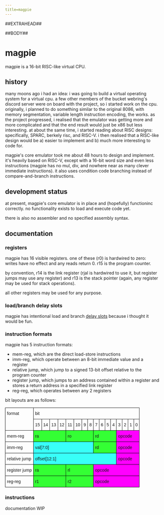 ```yaml
---
title=magpie
---
```

##EXTRAHEAD##
<style type="text/css">
.tg  {border-collapse:collapse;border-spacing:0;}
.tg td{border-color:black;border-style:solid;border-width:1px;font-family:Arial, sans-serif;font-size:14px;
  overflow:hidden;padding:10px 5px;word-break:normal;}
.tg th{border-color:black;border-style:solid;border-width:1px;font-family:Arial, sans-serif;font-size:14px;
  font-weight:normal;overflow:hidden;padding:10px 5px;word-break:normal;}
.tg .tg-0lax{text-align:left;vertical-align:top}
.tg .tg-kd4e{background-color:#34ff34;text-align:left;vertical-align:top}
.tg .tg-gi7g{background-color:#ff00ff;text-align:left;vertical-align:top}
.tg .tg-99c3{background-color:#38fff8;text-align:left;vertical-align:top}
</style>
##BODY##

# magpie

magpie is a 16-bit RISC-like virtual CPU.

## history

many moons ago i had an idea: i was going to build a virtual operating system for a virtual cpu. a few other members of the bucket webring's discord server were on board with the project, so i started work on the cpu. originally, i planned to do something similar to the original 8086, with memory segmentation, variable length instruction encoding, the works. as the project progressed, i realised that the emulator was getting more and more complicated and that the end result would just be x86 but less interesting. at about the same time, i started reading about RISC designs: specifically, SPARC, berkely risc, and RISC-V. i then realised that a RISC-like design would be a) easier to implement and b) much more interesting to code for.

magpie's core emulator took me about 48 hours to design and implement. it's heavily based on RISC-V, except with a 16-bit word size and even less instructions (magpie has no mul, div, and nowhere near as many clever immediate instructions). it also uses condition code branching instead of compare-and-branch instructions.

## development status

at present, magpie's core emulator is in place and (hopefully) functioninc correctly. no functionality exists to load and execute code yet.

there is also no assembler and no specified assembly syntax.

## documentation

### registers

magpie has 16 visible registers. one of these (r0) is hardwired to zero: writes have no effect and any reads return 0. r15 is the program counter.

by convention, r14 is the link register (rjal is hardwired to use it, but register jumps may use any register) and r13 is the stack pointer (again, any register may be used for stack operations).

all other registers may be used for any purpose.

### load/branch delay slots

magpie has intentional load and branch [delay slots](https://en.wikipedia.org/wiki/Delay_slot) because i thought it would be fun.

### instruction formats

magpie has 5 instruction formats:
- mem-reg, which are the direct load-store instructions
- imm-reg, which operate between an 8-bit immediate value and a register
- relative jump, which jump to a signed 13-bit offset relative to the program counter
- register jump, which jumps to an address contained within a register and stores a return address in a specified link register
- reg-reg, which operates between any 2 registers

bit layouts are as follows:

<table class="tg">
<tbody>
  <tr>
    <td class="tg-0lax" rowspan="2">format</td>
    <td class="tg-0lax" colspan="16">bit</td>
  </tr>
  <tr>
    <td class="tg-0lax">15</td>
    <td class="tg-0lax">14</td>
    <td class="tg-0lax">13</td>
    <td class="tg-0lax">12</td>
    <td class="tg-0lax">11</td>
    <td class="tg-0lax">10</td>
    <td class="tg-0lax">9</td>
    <td class="tg-0lax">8</td>
    <td class="tg-0lax">7</td>
    <td class="tg-0lax">6</td>
    <td class="tg-0lax">5</td>
    <td class="tg-0lax">4</td>
    <td class="tg-0lax">3</td>
    <td class="tg-0lax">2</td>
    <td class="tg-0lax">1</td>
    <td class="tg-0lax">0</td>
  </tr>
  <tr>
    <td class="tg-0lax">mem-reg</td>
    <td class="tg-kd4e" colspan="4">ra</td>
    <td class="tg-kd4e" colspan="4">ro</td>
    <td class="tg-kd4e" colspan="4">rd</td>
    <td class="tg-gi7g" colspan="4">opcode</td>
  </tr>
  <tr>
    <td class="tg-0lax">imm-reg</td>
    <td class="tg-99c3" colspan="8">val[7:0]</td>
    <td class="tg-kd4e" colspan="4">rd</td>
    <td class="tg-gi7g" colspan="4">opcode</td>
  </tr>
  <tr>
    <td class="tg-0lax">relative jump</td>
    <td class="tg-99c3" colspan="12">offset[12:1]</td>
    <td class="tg-gi7g" colspan="4">opcode</td>
  </tr>
  <tr>
    <td class="tg-0lax">register jump</td>
    <td class="tg-kd4e" colspan="4">ra</td>
    <td class="tg-kd4e" colspan="4">rl</td>
    <td class="tg-gi7g" colspan="8">opcode</td>
  </tr>
  <tr>
    <td class="tg-0lax">reg-reg</td>
    <td class="tg-kd4e" colspan="4">r1</td>
    <td class="tg-kd4e" colspan="4">r2</td>
    <td class="tg-gi7g" colspan="8">opcode</td>
  </tr>
</tbody>
</table>

### instructions

documentation WIP
